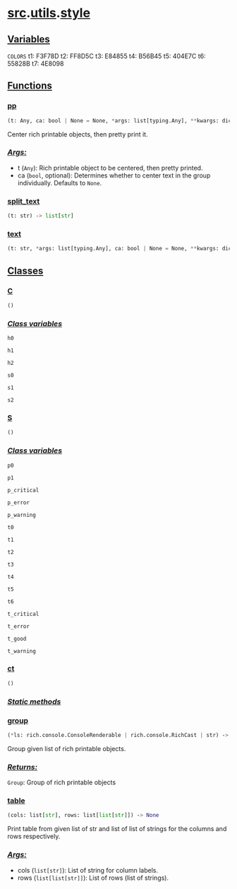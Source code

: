 # **[src](../index.md).[utils](../utils.md).[style](style.md)**

    

    
<h2><b><a href="#var" id="var">Variables</a></b></h2>

    
`COLORS`
t1: F3F78D
t2: FF8D5C
t3: E84855
t4: B56B45
t5: 404E7C
t6: 55828B
t7: 4E8098

    
<h2><b><a href="#func" id="func">Functions</a></b></h2>

    

    
<h3><b><a href="#func-pp" id="func-pp">pp</a></b></h3>

```python
(t: Any, ca: bool | None = None, *args: list[typing.Any], **kwargs: dict[str, typing.Any]) ‑> None
```

    
Center rich printable objects, then pretty print it.

    
<h3><b><i><a href="#func-pp-args" id="func-pp-args">Args:</a></i></b></h3>

- t (`Any`): Rich printable object to be centered, then pretty printed.
- ca (`bool`, optional): Determines whether to center text in the group individually. Defaults to `None`.

    

    
<h3><b><a href="#func-split_text" id="func-split_text">split_text</a></b></h3>

```python
(t: str) ‑> list[str]
```

    

    

    
<h3><b><a href="#func-text" id="func-text">text</a></b></h3>

```python
(t: str, *args: list[typing.Any], ca: bool | None = None, **kwargs: dict[str, typing.Any]) ‑> rich.console.Group
```

    

    
<h2><b><a href="#class" id="class">Classes</a></b></h2>

    
<h3><b><a href="#class-C" id="class-C">C</a></b></h3>

```python
()
```

    

    
<h3><b><i><a href="#class-C-cvar" id="class-C-cvar">Class variables</a></i></b></h3>

    
`h0`

    
`h1`

    
`h2`

    
`s0`

    
`s1`

    
`s2`

    
<h3><b><a href="#class-S" id="class-S">S</a></b></h3>

```python
()
```

    

    
<h3><b><i><a href="#class-S-cvar" id="class-S-cvar">Class variables</a></i></b></h3>

    
`p0`

    
`p1`

    
`p_critical`

    
`p_error`

    
`p_warning`

    
`t0`

    
`t1`

    
`t2`

    
`t3`

    
`t4`

    
`t5`

    
`t6`

    
`t_critical`

    
`t_error`

    
`t_good`

    
`t_warning`

    
<h3><b><a href="#class-ct" id="class-ct">ct</a></b></h3>

```python
()
```

    

    
<h3><b><i><a href="#class-ct-sfunc" id="class-ct-sfunc">Static methods</a></i></b></h3>

    

    
<h3><a href="#class-ct-func-group" id="class-ct-func-group">group</a></h3>

```python
(*ls: rich.console.ConsoleRenderable | rich.console.RichCast | str) ‑> rich.console.Group
```

    
Group given list of rich printable objects.

    
<h3><i><a href="#class-ct-func-group-returns" id="class-ct-func-group-returns">Returns:</a></i></h3>

`Group`: Group of rich printable objects

    

    
<h3><a href="#class-ct-func-table" id="class-ct-func-table">table</a></h3>

```python
(cols: list[str], rows: list[list[str]]) ‑> None
```

    
Print table from given list of str and list of list of strings for the columns and rows respectively.

    
<h3><i><a href="#class-ct-func-table-args" id="class-ct-func-table-args">Args:</a></i></h3>

- cols (`list[str]`): List of string for column labels.
- rows (`list[list[str]]`): List of rows (list of strings).